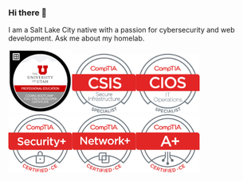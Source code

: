 ### Hi there 👋

<!--
**dotdlew/dotdlew** is a ✨ _special_ ✨ repository because its `README.md` (this file) appears on your GitHub profile.

Here are some ideas to get you started:

- 🔭 I’m currently working on ...
- 🌱 I’m currently learning ...
- 👯 I’m looking to collaborate on ...
- 🤔 I’m looking for help with ...
- 💬 Ask me about ...
- 📫 How to reach me: ...
- 😄 Pronouns: ...
- ⚡ Fun fact: ...

-->
I am a Salt Lake City native with a passion for cybersecurity and web development. Ask me about my homelab.

<img src="assets\images\UofU-VIRT-BO-FSF-PT-01-2021-U-B\256x-coding-bootcamp-full-stack-developer-certificate.1.png" width="128"><img src="assets\images\CSIS Certified CE\CSIS Logo Certified CE.png" width="128"><img src="assets\images\CIOS Certified CE\CIOS Logo Certified CE.png" width="128"><img src="assets\images\SecurityPlus Certified CE\SecurityPlus Logo Certified CE.png" width="128"><img src="assets\images\NetworkPlus Certified CE\NetworkPlus Logo Certified CE.png" width="128"><img src="assets\images\APlus Certified CE\APlus Logo Certified CE.png" width="128">
